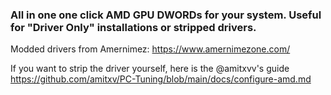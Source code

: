 ### All in one one click AMD GPU DWORDs for your system. Useful for "Driver Only" installations or stripped drivers.

Modded drivers from Amernimez: https://www.amernimezone.com/

If you want to strip the driver yourself, here is the @amitxvv's guide https://github.com/amitxv/PC-Tuning/blob/main/docs/configure-amd.md
